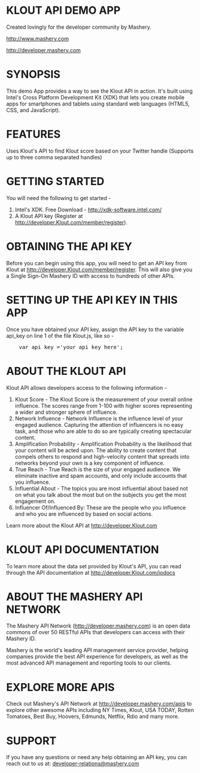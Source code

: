 KLOUT API DEMO APP
==================================================================
Created lovingly for the developer community by Mashery.

http://www.mashery.com

http://developer.mashery.com


SYNOPSIS
==================================================================
This demo App provides a way to see the Klout API in action. 
It's built using Intel's Cross Platform Development Kit (XDK) 
that lets you create mobile apps for smartphones and tablets using
standard web languages (HTML5, CSS, and JavaScript).



FEATURES
==================================================================
Uses Klout's API to find Klout score based on your Twitter handle (Supports up to three comma separated handles)



GETTING STARTED
==================================================================
You will need the following to get started -

1. Intel's XDK. Free Download - http://xdk-software.intel.com/
2. A Klout API key (Register at http://developer.Klout.com/member/register).



OBTAINING THE API KEY
==================================================================
Before you can begin using this app, you will need to get an API key 
from Klout at http://developer.Klout.com/member/register. This will also 
give you a Single Sign-On Mashery ID with access to hundreds of other APIs.


SETTING UP THE API KEY IN THIS APP
==================================================================
Once you have obtained your API key, assign the API key to the 
variable api_key on line 1 of the file Klout.js, like so -

<pre>
	var api_key ='your_api_key_here';
</pre>

ABOUT THE KLOUT API
==================================================================

Klout API allows developers access to the following information -

1. Klout Score - The Klout Score is the measurement of your overall online influence. The scores range from 1-100 with higher scores representing a wider and stronger sphere of influence.
2. Network Influence - Network Influence is the influence level of your engaged audience. Capturing the attention of influencers is no easy task, and those who are able to do so are typically creating spectacular content.
3. Amplification Probability -  Amplification Probability is the likelihood that your content will be acted upon. The ability to create content that compels others to respond and high-velocity content that spreads into networks beyond your own is a key component of influence.
4. True Reach - True Reach is the size of your engaged audience. We eliminate inactive and spam accounts, and only include accounts that you influence.
5. Influential About - The topics you are most influential about based not on what you talk about the most but on the subjects you get the most engagement on. 
6. Influencer Of/Influenced By: These are the people who you influence and who you are influenced by based on social actions.

Learn more about the Klout API at http://developer.Klout.com


KLOUT API DOCUMENTATION
==================================================================
To learn more about the data set provided by Klout's API, you can read 
through the API documentation at http://developer.Klout.com/iodocs


ABOUT THE MASHERY API NETWORK
==================================================================
The Mashery API Network (http://developer.mashery.com) is an open
data commons of over 50 RESTful APIs that developers can access 
with their Mashery ID.  

Mashery is the world's leading API management service provider, helping 
companies provide the best API experience for developers, as well as 
the most advanced API management and reporting tools to our clients. 


EXPLORE MORE APIS
==================================================================
Check out Mashery's API Network at http://developer.mashery.com/apis
to explore other awesome APIs including NY Times, Klout, USA TODAY, 
Rotten Tomatoes, Best Buy, Hoovers, Edmunds, Netflix, Rdio and many more. 


SUPPORT
==================================================================
If you have any questions or need any help obtaining an API key, 
you can reach out to us at: developer-relations@mashery.com
